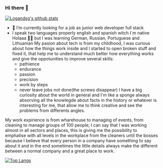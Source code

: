 ### Hi there 👋
[![Logandsg's github stats](https://github-readme-stats.vercel.app/api?username=logandsg&count_private=true&show_icons=true&theme=onedark&hide_rank=false)](https://github.com/logandsg/github-readme-stats)
- 🔭 I’m currently looking for a job as junior web developer full stack
- I speak two languages properly english and spanish witch I´m native Holaaa :wave::grin: but I was learning German, Russian, Portuguese and Lithuanian
My pasion about tech is from my childhood, I was curious about how the things work inside and I started to open broken stuff and fixed it, that help me to understand much better how everything works and give the oppotunities to improve several skills:
    -  pathience
    -  endurance
    -  passion
    -  precision
    -  work by steps
    -  never leave jobs not done(the screws disappear)
I have a big curiosity about the world in general and I'm like a sponge always absorving all the knowlegde about facts in the history or whatever is interesting for me, that allow me to think creative and see the problems from differents angles.

My work expirience is from wharehouse to managing of events, from cleaning to manage groups of 100 people; I can say that I was working almost in all sectors and places, this is giving me the possibility to emphatise with all levels in the workplace from the cleaners until the bosses because I believe that every person in a company have something to say about it and in the end sometimes the little details always make the different between a normal company and a great place to work.


<!--
**logandsg/logandsg** is a ✨ _special_ ✨ repository because its `README.md` (this file) appears on your GitHub profile.

Here are some ideas to get you started:

- 🔭 I’m currently working on ...
- 🌱 I’m currently learning ...
- 👯 I’m looking to collaborate on ...
- 🤔 I’m looking for help with ...
- 💬 Ask me about ...
- 📫 How to reach me: ...
- 😄 Pronouns: ...
- ⚡ Fun fact: ...
-->


[![Top Langs](https://github-readme-stats.vercel.app/api/top-langs/?username=logandsg&layout=compact&langs_count=8)](https://github.com/logandsg/github-readme-stats)

<!--[![Logandsg's wakatime stats](https://github-readme-stats.vercel.app/api/wakatime?username=logandsg)](https://github.com/logandsg/github-readme-stats)-->

